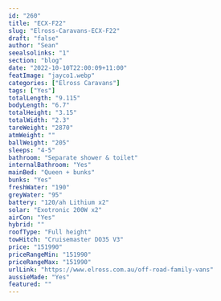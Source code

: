```yaml
---
id: "260"
title: "ECX-F22"
slug: "Elross-Caravans-ECX-F22"
draft: "false"
author: "Sean"
seealsolinks: "1"
section: "blog"
date: "2022-10-10T22:00:09+11:00"
featImage: "jayco1.webp"
categories: ["Elross Caravans"]
tags: ["Yes"]
totalLength: "9.115"
bodyLength: "6.7"
totalHeight: "3.15"
totalWidth: "2.3"
tareWeight: "2870"
atmWeight: ""
ballWeight: "205"
sleeps: "4-5"
bathroom: "Separate shower & toilet"
internalBathroom: "Yes"
mainBed: "Queen + bunks"
bunks: "Yes"
freshWater: "190"
greyWater: "95"
battery: "120/ah Lithium x2"
solar: "Exotronic 200W x2"
airCon: "Yes"
hybrid: ""
roofType: "Full height"
towHitch: "Cruisemaster DO35 V3"
price: "151990"
priceRangeMin: "151990"
priceRangeMax: "151990"
urlLink: "https://www.elross.com.au/off-road-family-vans"
aussieMade: "Yes"
featured: ""
---
```

